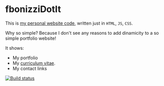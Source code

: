 # fbonizziDotIt
This is [my personal website code](http://www.fbonizzi.it), written just in `HTML`, `JS`, `CSS`.

Why so simple?
Because I don't see any reasons to add dinamicity to a so simple portfolio website!

It shows:
- My portfolio 
- My [curriculum vitae](https://github.com/FrancescoBonizzi/CurriculumVitaeExporter).
- My contact links

[![Build status](https://flowsoftproject.visualstudio.com/GithubOpenSource/_apis/build/status/fbonizziDotIt)](https://flowsoftproject.visualstudio.com/GithubOpenSource/_build/latest?definitionId=20)
